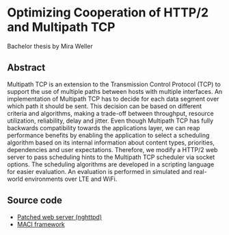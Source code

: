 # Optimizing Cooperation of HTTP/2 and Multipath TCP
Bachelor thesis by Mira Weller

## Abstract
Multipath TCP is an extension to the Transmission Control Protocol (TCP) to support the use of multiple paths between
hosts with multiple interfaces. An implementation of Multipath TCP has to decide for each data segment over which path
it should be sent. This decision can be based on different criteria and algorithms, making a trade-off between throughput,
resource utilization, reliability, delay and jitter. Even though Multipath TCP has fully backwards compatibility towards
the applications layer, we can reap performance benefits by enabling the application to select a scheduling algorithm
based on its internal information about content types, priorities, dependencies and user expectations. Therefore, we
modify a HTTP/2 web server to pass scheduling hints to the Multipath TCP scheduler via socket options. The scheduling
algorithms are developed in a scripting language for easier evaluation. An evaluation is performed in simulated and
real-world environments over LTE and WiFi.

## Source code

* [Patched web server (nghttpd)](https://github.com/luelista/nghttpd-mptcp)
* [MACI framework](https://github.com/AlexanderFroemmgen/maci)

